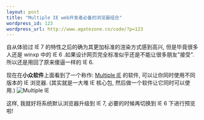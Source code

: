 ```yaml
--- 
layout: post
title: "Multiple IE web开发者必备的浏览器组合"
wordpress_id: 123
wordpress_url: http://www.agatezone.cn/code/?p=123
---
```

自从体验过 IE 7 的特性之后的确为其更加标准的渲染方式感到高兴, 但是毕竟很多人还是 winxp 中的 IE 6 .如果设计网页完全标准似乎还是不能让很多朋友"接受". 所以还是用回了原来傻逼一样的 IE 6.

现在在<strong>小众软件</strong>上面看到了一个称作: <a href="http://tredosoft.com/Multiple_IE">Multiple IE</a> 的软件, 可以让你同时使用不同版本的 IE 浏览器. (其实就是一大堆 IE 核心包, 然后做一个软件让它同时可以使用.)
<img src="http://tredosoft.com/files/multi-ie/setup2.png" alt="Multiple IE" />

这样, 我就好将系统默认浏览器升级到 IE 7, 必要的时候再切换到 IE 6 下进行预览啦!
